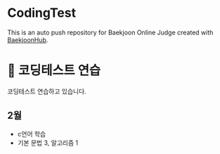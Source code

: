 # CodingTest
This is an auto push repository for Baekjoon Online Judge created with [BaekjoonHub](https://github.com/BaekjoonHub/BaekjoonHub).

# 👏 코딩테스트 연습
코딩테스트 연습하고 있습니다.

## 2월
- c언어 학습
- 기본 문법 3, 알고리즘 1
